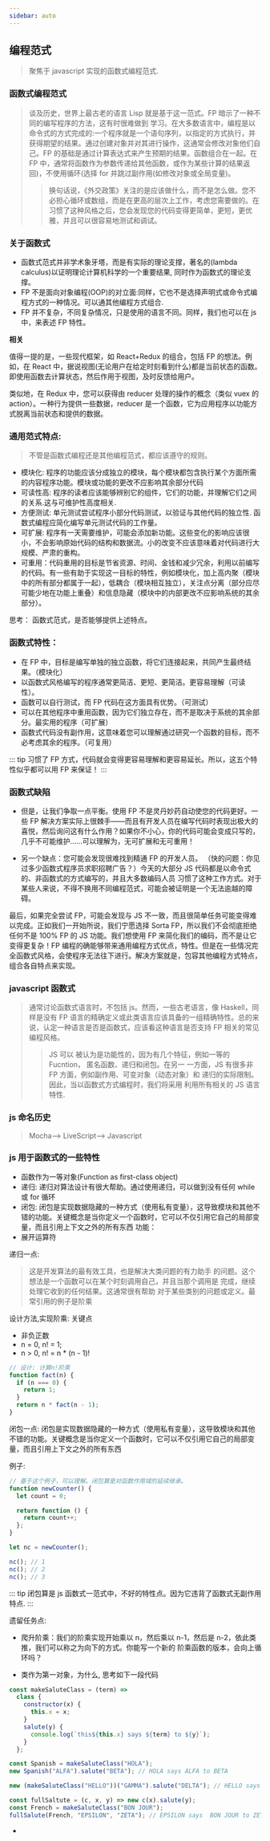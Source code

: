 ```yaml
---
sidebar: auto
---
```


## 编程范式

> 聚焦于 javascript 实现的函数式编程范式.

### 函数式编程范式

> 谈及历史，世界上最古老的语言 Lisp 就是基于这一范式。FP 暗示了一种不同的编写程序的方法，这有时很难做到
> 学习。在大多数语言中，编程是以命令式的方式完成的:一个程序就是一个语句序列，以指定的方式执行，并获得期望的结果。通过创建对象并对其进行操作，这通常会修改对象他们自己。FP 的基础是通过计算表达式来产生预期的结果。函数组合在一起。在 FP 中，通常将函数作为参数传递给其他函数，或作为某些计算的结果返回)，不使用循环(选择 for 并跳过副作用(如修改对象或全局变量)。
>
> > 换句话说，《外交政策》关注的是应该做什么，而不是怎么做。您不必担心循环或数组，而是在更高的层次上工作，考虑您需要做的。在习惯了这种风格之后，您会发现您的代码变得更简单，更短，更优雅，并且可以很容易地测试和调试。

### 关于函数式

- 函数式范式并非学术象牙塔，而是有实际的理论支撑，著名的(lambda calculus)以证明理论计算机科学的一个重要结果, 同时作为函数式的理论支撑。
- FP 不是面向对象编程(OOP)的对立面:同样，它也不是选择声明式或命令式编程方式的一种情况。可以通其他编程方式组合.
- FP 并不复杂，不同复杂情况，只是使用的语言不同。同样，我们也可以在 js 中，来表述 FP 特性。

**相关**

值得一提的是，一些现代框架，如 React+Redux 的组合，包括 FP 的想法。例如，在 React 中，据说视图(无论用户在给定时刻看到什么)都是当前状态的函数。即使用函数去计算状态，然后作用于视图，及时反馈给用户。

类似地，在 Redux 中，您可以获得由 reducer 处理的操作的概念（类似 vuex 的 action）。一种行为提供一些数据，reducer 是一个函数，它为应用程序以功能方式脱离当前状态和提供的数据。

### 通用范式特点:

> 不管是函数式编程还是其他编程范式，都应该遵守的规则。

- 模块化: 程序的功能应该分成独立的模块，每个模块都包含执行某个方面所需的内容程序功能。模块或功能的更改不应影响其余部分代码
- 可读性高: 程序的读者应该能够辨别它的组件，它们的功能，并理解它们之间的关系.这与可维护性高度相关.
- 方便测试: 单元测试尝试程序小部分代码测试，以验证与其他代码的独立性. 函数式编程应简化编写单元测试代码的工作量。
- 可扩展: 程序有一天需要维护，可能会添加新功能。这些变化的影响应该很小，不会影响原始代码的结构和数据流。小的改变不应该意味着对代码进行大规模、严肃的重构。
- 可重用：代码重用的目标是节省资源、时间、金钱和减少冗余，利用以前编写的代码。有一些有助于实现这一目标的特性，例如模块化，加上高内聚（模块中的所有部分都属于一起），低耦合（模块相互独立），关注点分离（部分应尽可能少地在功能上重叠）和信息隐藏（模块中的内部更改不应影响系统的其余部分）。

思考： 函数式范式，是否能够提供上述特点。

### 函数式特性：

- 在 FP 中，目标是编写单独的独立函数，将它们连接起来，共同产生最终结果。（模块化）
- 以函数式风格编写的程序通常更简洁、更短、更简洁。更容易理解（可读性）。
- 函数可以自行测试，而 FP 代码在这方面具有优势。（可测试）
- 可以在其他程序中重用函数，因为它们独立存在，而不是取决于系统的其余部分。最实用的程序（可扩展）
- 函数式代码没有副作用，这意味着您可以理解通过研究一个函数的目标，而不必考虑其余的程序。（可复用）

::: tip
习惯了 FP 方式，代码就会变得更容易理解和更容易延长。所以，这五个特性似乎都可以用 FP 来保证！
:::

### 函数式缺陷

- 但是，让我们争取一点平衡。使用 FP 不是灵丹妙药自动使您的代码更好。一些 FP 解决方案实际上很棘手——而且有开发人员在编写代码时表现出极大的喜悦，然后询问这有什么作用？如果你不小心，你的代码可能会变成只写的，几乎不可能维护......可以理解为，无可扩展和无可重用！

- 另一个缺点：您可能会发现很难找到精通 FP 的开发人员。 （快的问题：你见过多少函数式程序员求职招聘广告？）今天的大部分 JS 代码都是以命令式的、非函数式的方式编写的，并且大多数编码人员
  习惯了这种工作方式。对于某些人来说，不得不换用不同编程范式，可能会被证明是一个无法逾越的障碍。

最后，如果完全尝试 FP，可能会发现与 JS 不一致，而且很简单任务可能变得难以完成。正如我们一开始所说，我们宁愿选择 Sorta FP，所以我们不会彻底拒绝任何不是 100% FP 的 JS 功能。我们想使用 FP 来简化我们的编码，而不是让它变得更复杂！FP 编程的确能够带来通用编程方式优点，特性。但是在一些情况完全函数式风格，会使程序无法往下进行。解决方案就是，包容其他编程方式特点，组合各自特点来实现。

### javascript 函数式

> 通常讨论函数式语言时，不包括 js。然而，一些古老语言，像 Haskell，同样是没有 FP 语言的精确定义或此类语言应该具备的一组精确特性。总的来说，认定一种语言是否是函数式，应该看这种语言是否支持 FP 相关的常见编程风格。
>
> > JS 可以
> > 被认为是功能性的，因为有几个特征，例如一等的 Fucntion，
> > 匿名函数、递归和闭包。在另一
> > 一方面，JS 有很多非 FP 方面，例如副作用、可变对象（动态对象）和
> > 递归的实际限制。因此，当以函数式方式编程时，我们将采用
> > 利用所有相关的 JS 语言特性.

### js 命名历史

> Mocha--> LiveScript--> Javascript

### js 用于函数式的一些特性

- 函数作为一等对象(Function as first-class object)
- 递归: 递归对算法设计有很大帮助。通过使用递归，可以做到没有任何 while 或 for 循环
- 闭包: 闭包是实现数据隐藏的一种方式（使用私有变量），这导致模块和其他不错的功能。关键概念是当你定义一个函数时，它可以不仅引用它自己的局部变量，而且引用上下文之外的所有东西
  功能：
- 展开运算符

递归一点:

> 这是开发算法的最有效工具，也是解决大类问题的有力助手
> 的问题。这个想法是一个函数可以在某个时刻调用自己，并且当那个调用是
> 完成，继续处理它收到的任何结果。这通常很有帮助
> 对于某些类别的问题或定义。最常引用的例子是阶乘

设计方法,实现阶乘: 关键点

- 非负正数
- n = 0, n! = 1;
- n > 0, n! = n \* (n - 1)!

```js
// 设计: 计算n!阶乘
function fact(n) {
  if (n === 0) {
    return 1;
  }
  return n * fact(n - 1);
}
```

闭包一点: 闭包是实现数据隐藏的一种方式（使用私有变量），这导致模块和其他不错的功能。关键概念是当你定义一个函数时，它可以不仅引用它自己的局部变量，而且引用上下文之外的所有东西

例子:

```js
// 基于这个例子，可以理解。闭包算是对函数作用域的延续继承。
function newCounter() {
  let count = 0;

  return function () {
    return count++;
  };
}

let nc = newCounter();

nc(); // 1
nc(); // 2
nc(); // 3
```

::: tip
闭包算是 js 函数式一范式中，不好的特性点。因为它违背了函数式无副作用特点.
:::

遗留任务点:

- 爬升阶乘：我们的阶乘实现开始乘以 n，然后乘以
  n-1，然后是 n-2，依此类推，我们可以称之为向下的方式。你能写一个新的
  阶乘函数的版本，会向上循环吗？

- 类作为第一对象，为什么, 思考如下一段代码

```js
const makeSaluteClass = (term) =>
  class {
    constructor(x) {
      this.x = x;
    }
    salute(y) {
      console.log(`this${this.x} says ${term} to ${y}`);
    }
  };

const Spanish = makeSaluteClass("HOLA");
new Spanish("ALFA").salute("BETA"); // HOLA says ALFA to BETA

new (makeSaluteClass("HELLO"))("GAMMA").salute("DELTA"); // HELLO says GAMMA to DELTA;

const fullSaltute = (c, x, y) => new c(x).salute(y);
const French = makeSaluteClass("BON JOUR");
fullSalute(French, "EPSILON", "ZETA"); // EPSILON says  BON JOUR to ZETA
```

-
